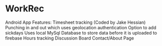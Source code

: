 # WorkRec
Android App Features:
  Timesheet tracking (Coded by Jake Hessian)
    Punching in and out which uses geolocation authentication
    Option to add sickdays
    Uses local MySql Database to store data before it is uploaded to firebase
  Hours tracking
  Discussion Board
  Contact/About Page
